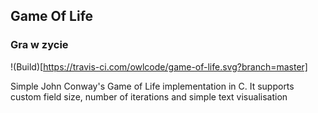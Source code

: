 
## Game Of Life
### Gra w zycie

!(Build)[https://travis-ci.com/owlcode/game-of-life.svg?branch=master]

Simple John Conway's Game of Life implementation in C. It supports custom field size, number of iterations and simple text visualisation
